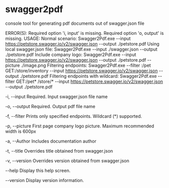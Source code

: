 # swagger2pdf
console tool for generating pdf documents out of swagger.json file 

ERROR(S):
Required option 'i, input' is missing.
Required option 'o, output' is missing.
USAGE:
Normal scenario:
Swagger2Pdf.exe --input https://petstore.swagger.io/v2/swagger.json --output ./petstore.pdf
Using local swagger.json file:
Swagger2Pdf.exe --input ./swagger.json --output ./petstore.pdf
Include company logo:
Swagger2Pdf.exe --input https://petstore.swagger.io/v2/swagger.json --output ./petstore.pdf --picture ./image.png
Filtering endpoints:
Swagger2Pdf.exe --filter :/pet GET:/store/inventory --input https://petstore.swagger.io/v2/swagger.json --output ./petstore.pdf
Filtering endpoints with wildcard:
Swagger2Pdf.exe --filter GET:/pet* /store/* --input https://petstore.swagger.io/v2/swagger.json --output ./petstore.pdf

  -i, --input      Required. Input swagger.json file name

  -o, --output     Required. Output pdf file name

  -f, --filter     Prints only specified endpoints. Wildcard (*) supported.

  -p, --picture    First page company logo picture. Maximum recommended width is 600px

  -a, --Author     Includes documentation author

  -t, --title      Overrides title obtained from swagger.json

  -v, --version    Overrides version obtained from swagger.json

  --help           Display this help screen.

  --version        Display version information.
